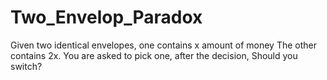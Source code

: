 # Two_Envelop_Paradox

Given two identical envelopes, one contains x amount of money
The other contains 2x. You are asked to pick one, after the decision,
Should you switch? 
